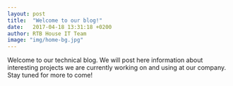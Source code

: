 ```yaml
---
layout: post
title:  "Welcome to our blog!"
date:   2017-04-18 13:31:18 +0200
author: RTB House IT Team
image: "img/home-bg.jpg"
---
```


Welcome to our technical blog. We will post here information about interesting projects we are currently working on and using at our company. Stay tuned for more to come!
